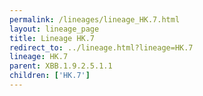 ```yaml
---
permalink: /lineages/lineage_HK.7.html
layout: lineage_page
title: Lineage HK.7
redirect_to: ../lineage.html?lineage=HK.7
lineage: HK.7
parent: XBB.1.9.2.5.1.1
children: ['HK.7']
---
```


